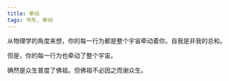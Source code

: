 ```yaml
---
title: 牵动
tags: 书写, 牵动
---
```



从物理学的角度来想，你的每一行为都是整个宇宙牵动着你。自我是非我的总和。

但是，你的每一行为也牵动了整个宇宙。

确然是众生普度了佛祖。但佛祖不必因之而谢众生。

